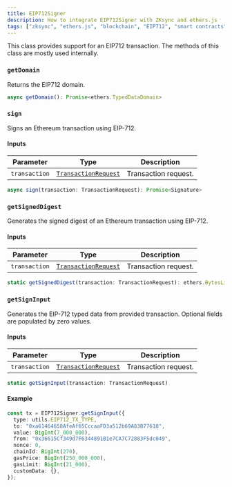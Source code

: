 ```yaml
---
title: EIP712Signer
description: How to integrate EIP712Signer with ZKsync and ethers.js
tags: ["zksync", "ethers.js", "blockchain", "EIP712", "smart contracts"]
---
```



This class provides support for an EIP712 transaction. The methods of this class are mostly used internally.

### `getDomain`

Returns the EIP712 domain.

```ts
async getDomain(): Promise<ethers.TypedDataDomain>
```

### `sign`

Signs an Ethereum transaction using EIP-712.

#### Inputs

| Parameter     | Type                                                  | Description          |
| ------------- | ----------------------------------------------------- | -------------------- |
| `transaction` | [`TransactionRequest`](/zksync-era/sdk/js/ethers/api/v6/types#transactionrequest) | Transaction request. |

```ts
async sign(transaction: TransactionRequest): Promise<Signature>
```

### `getSignedDigest`

Generates the signed digest of an Ethereum transaction using EIP-712.

#### Inputs

| Parameter     | Type                                                  | Description          |
| ------------- | ----------------------------------------------------- | -------------------- |
| `transaction` | [`TransactionRequest`](/zksync-era/sdk/js/ethers/api/v6/types#transactionrequest) | Transaction request. |

```ts
static getSignedDigest(transaction: TransactionRequest): ethers.BytesLike
```

### `getSignInput`

Generates the EIP-712 typed data from provided transaction. Optional fields are populated by zero values.

#### Inputs

| Parameter     | Type                                                  | Description          |
| ------------- | ----------------------------------------------------- | -------------------- |
| `transaction` | [`TransactionRequest`](/zksync-era/sdk/js/ethers/api/v6/types#transactionrequest) | Transaction request. |

```ts
static getSignInput(transaction: TransactionRequest)
```

#### Example

```ts
const tx = EIP712Signer.getSignInput({
  type: utils.EIP712_TX_TYPE,
  to: "0xa61464658AfeAf65CccaaFD3a512b69A83B77618",
  value: BigInt(7_000_000),
  from: "0x36615Cf349d7F6344891B1e7CA7C72883F5dc049",
  nonce: 0,
  chainId: BigInt(270),
  gasPrice: BigInt(250_000_000),
  gasLimit: BigInt(21_000),
  customData: {},
});
```
